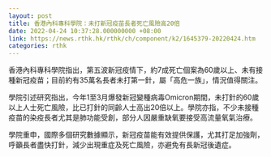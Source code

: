 ```yaml
---
layout: post
title: 香港內科專科學院：未打新冠疫苗長者死亡風險高20倍
date: 2022-04-24 10:37:28.000000000 +08:00
link: https://news.rthk.hk/rthk/ch/component/k2/1645379-20220424.htm
categories: rthk
---
```


香港內科專科學院指出，第五波新冠疫情下，約7成死亡個案為60歲以上、未有接種新冠疫苗；目前約有35萬名長者未打第一針，屬「高危一族」，情況值得關注。

學院引述研究指出，今年1至3月爆發新冠變種病毒Omicron期間，未打針的60歲以上人士死亡風險，比已打針的同齡人士高出20倍以上。學院亦指，不少未接種疫苗的染疫長者尤其是肺功能受創，部分人因嚴重缺氧要接受高流量氧氣治療。

學院重申，國際多個研究數據顯示，新冠疫苗能有效提供保護，尤其打足加強劑，呼籲長者盡快打針，減少出現重症及死亡風險，亦避免有長新冠後遺症。
